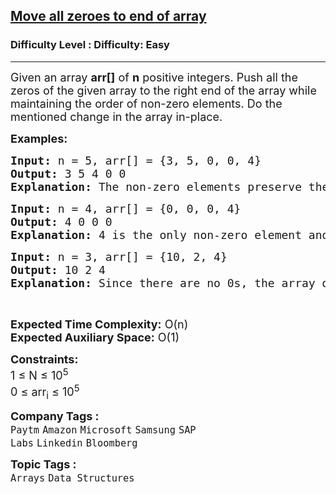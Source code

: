 <h2><a href="https://www.geeksforgeeks.org/problems/move-all-zeroes-to-end-of-array0751/1?page=8&sortBy=submissions">Move all zeroes to end of array</a></h2><h3>Difficulty Level : Difficulty: Easy</h3><hr><div class="problems_problem_content__Xm_eO"><p><span style="font-size: 18px;">Given an array <strong>arr[]</strong> of <strong>n</strong> positive integers. Push all the zeros of the given array to the right end of the array while maintaining the order of non-zero elements. Do the mentioned change in the array in-place.</span></p>
<p><span style="font-size: 18px;"><strong>Examples:</strong></span></p>
<pre><span style="font-size: 18px;"><strong>Input: </strong>n = 5, arr[] = {3, 5, 0, 0, 4}
<strong>Output:</strong> 3 5 4 0 0
<strong>Explanation:</strong> The non-zero elements preserve their order while the 0 elements are moved to the right.
</span></pre>
<pre><span style="font-size: 18px;"><strong>Input: </strong>n = 4, arr[] = {0, 0, 0, 4}
<strong>Output:</strong> 4 0 0 0
<strong>Explanation:</strong> 4 is the only non-zero element and it gets moved to the left.
</span></pre>
<pre><span style="font-size: 18px;"><strong>Input: </strong>n = 3, arr[] = {10, 2, 4}
<strong>Output:</strong> 10 2 4
<strong>Explanation:</strong> Since there are no 0s, the array does not change.</span></pre>
<p>&nbsp;</p>
<p><span style="font-size: 18px;"><strong>Expected Time Complexity:</strong> O(n)<br><strong>Expected Auxiliary Space:</strong>&nbsp;O(1)</span></p>
<p><span style="font-size: 18px;"><strong>Constraints:</strong><br>1 ≤ N&nbsp;≤ 10<sup>5</sup><br>0 ≤ arr<sub>i</sub> ≤ 10<sup>5</sup></span></p></div><p><span style=font-size:18px><strong>Company Tags : </strong><br><code>Paytm</code>&nbsp;<code>Amazon</code>&nbsp;<code>Microsoft</code>&nbsp;<code>Samsung</code>&nbsp;<code>SAP Labs</code>&nbsp;<code>Linkedin</code>&nbsp;<code>Bloomberg</code>&nbsp;<br><p><span style=font-size:18px><strong>Topic Tags : </strong><br><code>Arrays</code>&nbsp;<code>Data Structures</code>&nbsp;